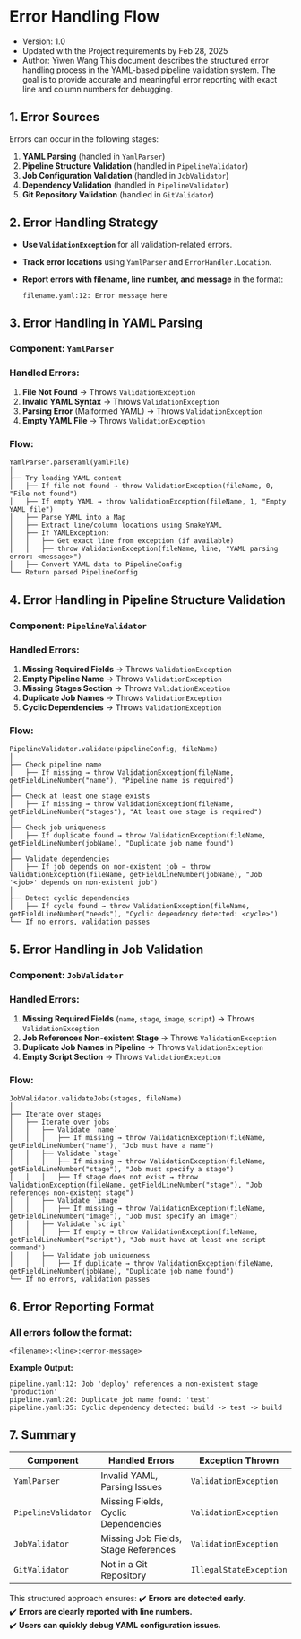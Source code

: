 # Error Handling Flow
- Version: 1.0
- Updated with the Project requirements by Feb 28, 2025
- Author: Yiwen Wang
This document describes the structured error handling process in the YAML-based pipeline validation system. The goal is to provide accurate and meaningful error reporting with exact line and column numbers for debugging.

## 1. Error Sources

Errors can occur in the following stages:

1. **YAML Parsing** (handled in `YamlParser`)
2. **Pipeline Structure Validation** (handled in `PipelineValidator`)
3. **Job Configuration Validation** (handled in `JobValidator`)
4. **Dependency Validation** (handled in `PipelineValidator`)
5. **Git Repository Validation** (handled in `GitValidator`)

## 2. Error Handling Strategy

- **Use `ValidationException`** for all validation-related errors.

- **Track error locations** using `YamlParser` and `ErrorHandler.Location`.

- **Report errors with filename, line number, and message** in the format:

  ```
  filename.yaml:12: Error message here
  ```

## 3. Error Handling in YAML Parsing

### Component: `YamlParser`

### Handled Errors:

1. **File Not Found** → Throws `ValidationException`
2. **Invalid YAML Syntax** → Throws `ValidationException`
3. **Parsing Error** (Malformed YAML) → Throws `ValidationException`
4. **Empty YAML File** → Throws `ValidationException`

### Flow:

```plaintext
YamlParser.parseYaml(yamlFile)
│
├── Try loading YAML content
│   ├── If file not found → throw ValidationException(fileName, 0, "File not found")
│   ├── If empty YAML → throw ValidationException(fileName, 1, "Empty YAML file")
│   ├── Parse YAML into a Map
│   ├── Extract line/column locations using SnakeYAML
│   ├── If YAMLException:
│   │   ├── Get exact line from exception (if available)
│   │   ├── throw ValidationException(fileName, line, "YAML parsing error: <message>")
│   ├── Convert YAML data to PipelineConfig
└── Return parsed PipelineConfig
```

## 4. Error Handling in Pipeline Structure Validation

### Component: `PipelineValidator`

### Handled Errors:

1. **Missing Required Fields** → Throws `ValidationException`
2. **Empty Pipeline Name** → Throws `ValidationException`
3. **Missing Stages Section** → Throws `ValidationException`
4. **Duplicate Job Names** → Throws `ValidationException`
5. **Cyclic Dependencies** → Throws `ValidationException`

### Flow:

```plaintext
PipelineValidator.validate(pipelineConfig, fileName)
│
├── Check pipeline name
│   ├── If missing → throw ValidationException(fileName, getFieldLineNumber("name"), "Pipeline name is required")
│
├── Check at least one stage exists
│   ├── If missing → throw ValidationException(fileName, getFieldLineNumber("stages"), "At least one stage is required")
│
├── Check job uniqueness
│   ├── If duplicate found → throw ValidationException(fileName, getFieldLineNumber(jobName), "Duplicate job name found")
│
├── Validate dependencies
│   ├── If job depends on non-existent job → throw ValidationException(fileName, getFieldLineNumber(jobName), "Job '<job>' depends on non-existent job")
│
├── Detect cyclic dependencies
│   ├── If cycle found → throw ValidationException(fileName, getFieldLineNumber("needs"), "Cyclic dependency detected: <cycle>")
└── If no errors, validation passes
```

## 5. Error Handling in Job Validation

### Component: `JobValidator`

### Handled Errors:

1. **Missing Required Fields** (`name`, `stage`, `image`, `script`) → Throws `ValidationException`
2. **Job References Non-existent Stage** → Throws `ValidationException`
3. **Duplicate Job Names in Pipeline** → Throws `ValidationException`
4. **Empty Script Section** → Throws `ValidationException`

### Flow:

```plaintext
JobValidator.validateJobs(stages, fileName)
│
├── Iterate over stages
│   ├── Iterate over jobs
│   │   ├── Validate `name`
│   │   │   ├── If missing → throw ValidationException(fileName, getFieldLineNumber("name"), "Job must have a name")
│   │   ├── Validate `stage`
│   │   │   ├── If missing → throw ValidationException(fileName, getFieldLineNumber("stage"), "Job must specify a stage")
│   │   │   ├── If stage does not exist → throw ValidationException(fileName, getFieldLineNumber("stage"), "Job references non-existent stage")
│   │   ├── Validate `image`
│   │   │   ├── If missing → throw ValidationException(fileName, getFieldLineNumber("image"), "Job must specify an image")
│   │   ├── Validate `script`
│   │   │   ├── If empty → throw ValidationException(fileName, getFieldLineNumber("script"), "Job must have at least one script command")
│   │   ├── Validate job uniqueness
│   │   │   ├── If duplicate → throw ValidationException(fileName, getFieldLineNumber(jobName), "Duplicate job name found")
└── If no errors, validation passes
```

## 6. Error Reporting Format

### All errors follow the format:

```
<filename>:<line>:<error-message>
```

**Example Output:**

```
pipeline.yaml:12: Job 'deploy' references a non-existent stage 'production'
pipeline.yaml:20: Duplicate job name found: 'test'
pipeline.yaml:35: Cyclic dependency detected: build -> test -> build
```

## 7. Summary

| Component           | Handled Errors                       | Exception Thrown        |
| ------------------- | ------------------------------------ | ----------------------- |
| `YamlParser`        | Invalid YAML, Parsing Issues         | `ValidationException`   |
| `PipelineValidator` | Missing Fields, Cyclic Dependencies  | `ValidationException`   |
| `JobValidator`      | Missing Job Fields, Stage References | `ValidationException`   |
| `GitValidator`      | Not in a Git Repository              | `IllegalStateException` |

This structured approach ensures:
✔️ **Errors are detected early.**  
✔️ **Errors are clearly reported with line numbers.**  
✔️ **Users can quickly debug YAML configuration issues.**  